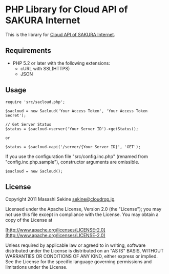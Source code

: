 PHP Library for Cloud API of SAKURA Internet
============================================

This is the library for [Cloud API of SAKURA Internet](http://developer.sakura.ad.jp/cloud/api/).

Requirements
------------

* PHP 5.2 or later with the following extensions:
    * cURL with SSL(HTTPS)
    * JSON

Usage
-----

    require 'src/sacloud.php';

    $sacloud = new Sacloud('Your Access Token', 'Your Access Token Secret');

    // Get Server Status
    $status = $sacloud->server('Your Server ID')->getStatus();
    
    or

    $status = $sacloud->api('/server/{Your Server ID}', 'GET');

If you use the configuration file "src/config.inc.php" (renamed from "config.inc.php.sample"), constructor arguments are omissible.

    $sacloud = new Sacloud();

License
-------

Copyright 2011 Masashi Sekine <sekine@cloudrop.jp>.

Licensed under the Apache License, Version 2.0 (the "License"); you may
not use this file except in compliance with the License. You may obtain
a copy of the License at

[http://www.apache.org/licenses/LICENSE-2.0](http://www.apache.org/licenses/LICENSE-2.0)

Unless required by applicable law or agreed to in writing, software
distributed under the License is distributed on an "AS IS" BASIS, WITHOUT
WARRANTIES OR CONDITIONS OF ANY KIND, either express or implied. See the
License for the specific language governing permissions and limitations
under the License.
